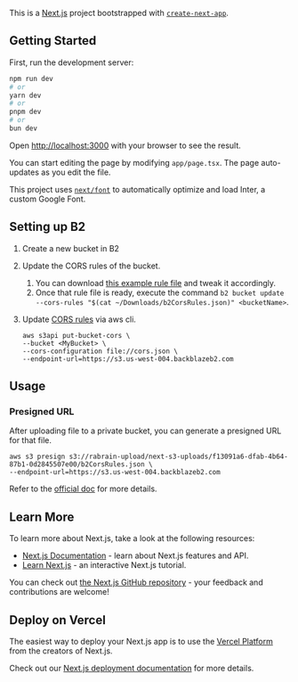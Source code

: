 This is a [Next.js](https://nextjs.org/) project bootstrapped with [`create-next-app`](https://github.com/vercel/next.js/tree/canary/packages/create-next-app).

## Getting Started

First, run the development server:

```bash
npm run dev
# or
yarn dev
# or
pnpm dev
# or
bun dev
```

Open [http://localhost:3000](http://localhost:3000) with your browser to see the result.

You can start editing the page by modifying `app/page.tsx`. The page auto-updates as you edit the file.

This project uses [`next/font`](https://nextjs.org/docs/basic-features/font-optimization) to automatically optimize and load Inter, a custom Google Font.

## Setting up B2

1. Create a new bucket in B2
2. Update the CORS rules of the bucket.
   1. You can download [this example rule file](https://github.com/backblaze-b2-samples/b2-browser-upload/blob/main/b2CorsRules.json) and tweak it accordingly.
   2. Once that rule file is ready, execute the command `b2 bucket update --cors-rules "$(cat ~/Downloads/b2CorsRules.json)" <bucketName>`.
3. Update [CORS rules](https://docs.aws.amazon.com/cli/latest/reference/s3api/put-bucket-cors.html) via aws cli.
   
    ```
    aws s3api put-bucket-cors \
    --bucket <MyBucket> \
    --cors-configuration file://cors.json \
    --endpoint-url=https://s3.us-west-004.backblazeb2.com
    ```

## Usage
### Presigned URL
After uploading file to a private bucket, you can generate a presigned URL for that file.

```
aws s3 presign s3://rabrain-upload/next-s3-uploads/f13091a6-dfab-4b64-87b1-0d2845507e00/b2CorsRules.json \
--endpoint-url=https://s3.us-west-004.backblazeb2.com
```

Refer to the [official doc](https://docs.aws.amazon.com/cli/latest/reference/s3/presign.html) for more details.

## Learn More

To learn more about Next.js, take a look at the following resources:

- [Next.js Documentation](https://nextjs.org/docs) - learn about Next.js features and API.
- [Learn Next.js](https://nextjs.org/learn) - an interactive Next.js tutorial.

You can check out [the Next.js GitHub repository](https://github.com/vercel/next.js/) - your feedback and contributions are welcome!

## Deploy on Vercel

The easiest way to deploy your Next.js app is to use the [Vercel Platform](https://vercel.com/new?utm_medium=default-template&filter=next.js&utm_source=create-next-app&utm_campaign=create-next-app-readme) from the creators of Next.js.

Check out our [Next.js deployment documentation](https://nextjs.org/docs/deployment) for more details.
